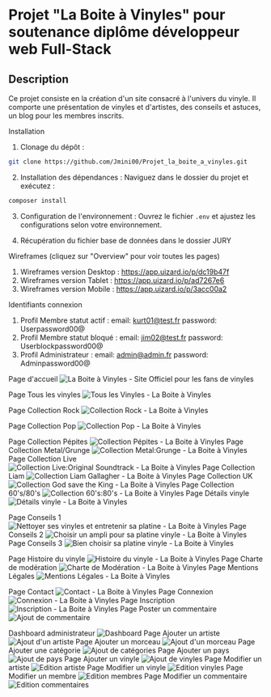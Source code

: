 # Projet "La Boite à Vinyles" pour soutenance diplôme développeur web Full-Stack

## Description
Ce projet consiste en la création d'un site consacré à l'univers du vinyle. 
Il comporte une présentation de vinyles et d'artistes, des conseils et astuces, un blog pour les membres inscrits.


Installation

1. Clonage du dépôt :

```bash
git clone https://github.com/Jmini00/Projet_la_boite_a_vinyles.git
```

2. Installation des dépendances :
   Naviguez dans le dossier du projet et exécutez :

```bash
composer install
```

3. Configuration de l'environnement :
   Ouvrez le fichier `.env` et ajustez les configurations selon votre environnement.

4. Récupération du fichier base de données dans le dossier JURY



Wireframes (cliquez sur "Overview" pour voir toutes les pages)

1. Wireframes version Desktop : https://app.uizard.io/p/dc19b47f
2. Wireframes version Tablet : https://app.uizard.io/p/ad7267e6
3. Wireframes version Mobile : https://app.uizard.io/p/3acc00a2




Identifiants connexion 

1. Profil Membre statut actif :    email: kurt01@test.fr           password: Userpassword00@
2. Profil Membre statut bloqué :   email: jim02@test.fr            password: Userblockpassword00@
3. Profil Administrateur :         email: admin@admin.fr           password: Adminpassword00@


Page d'accueil ![La Boite à Vinyles - Site Officiel pour les fans de vinyles](https://github.com/user-attachments/assets/3bb86160-0a3e-491a-bd18-c2107ba5b80b)

Page Tous les vinyles ![Tous les Vinyles - La Boite à Vinyles](https://github.com/user-attachments/assets/893526ca-e852-4dee-97da-e91a539b6d6c)

Page Collection Rock ![Collection Rock - La Boite à Vinyles](https://github.com/user-attachments/assets/c934d38d-9476-42be-a1a8-e9e38774f26b)

Page Collection Pop ![Collection Pop - La Boite à Vinyles](https://github.com/user-attachments/assets/3e4db2f4-f73d-461f-8ead-2aaa0c82f3db)

Page Collection Pépites ![Collection Pépites - La Boite à Vinyles](https://github.com/user-attachments/assets/ded52c6f-947f-46d9-9b3f-4037308d4192)
Page Collection Metal/Grunge ![Collection Metal:Grunge - La Boite à Vinyles](https://github.com/user-attachments/assets/241bc589-b27c-4839-aa81-8e4989077e29)
Page Collection Live ![Collection Live:Original Soundtrack - La Boite à Vinyles](https://github.com/user-attachments/assets/1d296c1c-0a8f-4977-94e2-228e89535ab5)
Page Collection Liam ![Collection Liam Gallagher - La Boite à Vinyles](https://github.com/user-attachments/assets/3b862f8e-40d1-4327-8eb7-98b6bf728d00)
Page Collection UK ![Collection God save the King - La Boite à Vinyles](https://github.com/user-attachments/assets/1734d31b-0407-4e49-a29a-3a4fff307421)
Page Collection 60's/80's ![Collection 60's:80's - La Boite à Vinyles](https://github.com/user-attachments/assets/0086ba1d-718d-4e1e-b46a-fb95ab0c1710)
Page Détails vinyle ![Détails vinyle - La Boite à Vinyles](https://github.com/user-attachments/assets/a3fa5d9a-163d-409c-aed0-a40d3ad79cef)

Page Conseils 1 ![Nettoyer ses vinyles et entretenir sa platine - La Boite à Vinyles](https://github.com/user-attachments/assets/318ac853-92bd-4f48-b60f-5dceb67be4be)
Page Conseils 2 ![Choisir un ampli pour sa platine vinyle - La Boite à Vinyles](https://github.com/user-attachments/assets/9abe1191-eaea-415c-85d7-4d15fa82ddd4)
Page Conseils 3 ![Bien choisir sa platine vinyle - La Boite à Vinyles](https://github.com/user-attachments/assets/468bb2fb-2bd6-41fe-a625-c9c0efd3278a)

Page Histoire du vinyle ![Histoire du vinyle - La Boite à Vinyles](https://github.com/user-attachments/assets/5dcccd4d-9f79-4d56-b8e8-37c161c984f8)
Page Charte de modération ![Charte de Modération - La Boite à Vinyles](https://github.com/user-attachments/assets/650ad146-b5a2-4bfc-a2b0-c3b85d79a3a3)
Page Mentions Légales ![Mentions Légales - La Boite à Vinyles](https://github.com/user-attachments/assets/31397b3c-1ce9-47d1-9457-b50ff3a0fa94)

Page Contact ![Contact - La Boite à Vinyles](https://github.com/user-attachments/assets/a08a5dc2-e474-401f-8295-3c33f8d7362b)
Page Connexion ![Connexion - La Boite à Vinyles](https://github.com/user-attachments/assets/e9d1ee08-df8d-47fa-b6b5-610af080621b)
Page Inscription ![Inscription - La Boite à Vinyles](https://github.com/user-attachments/assets/297f7557-5b2d-4061-8a1d-865da68ee8ae)
Page Poster un commentaire ![Ajout de commentaire](https://github.com/user-attachments/assets/81704c59-2f32-49a7-b202-7b60dab8b5ee)

Dashboard administrateur ![Dashboard](https://github.com/user-attachments/assets/b892d0d5-8ad5-4a48-ab4e-2654ba6a1ed6)
Page Ajouter un artiste ![Ajout d'un artiste](https://github.com/user-attachments/assets/04a19f06-68dc-405f-a39e-78efab4dcd41)
Page Ajouter un morceau ![Ajout d'un morceau](https://github.com/user-attachments/assets/e897a087-5bc1-474b-8ecc-b1245422b095)
Page Ajouter une catégorie ![Ajout de catégories](https://github.com/user-attachments/assets/cb0121d3-f754-4641-a7d2-c334cc374893)
Page Ajouter un pays ![Ajout de pays](https://github.com/user-attachments/assets/37d1b98b-1901-41b6-afbf-737ff110efab)
Page Ajouter un vinyle ![Ajout de vinyles](https://github.com/user-attachments/assets/1c80caaa-77bd-4e45-899c-c2af7badfc47)
Page Modifier un artiste ![Edition artiste](https://github.com/user-attachments/assets/fa947430-78a2-4758-b69d-f87ae3c0d482)
Page Modifier un vinyle ![Edition vinyles](https://github.com/user-attachments/assets/bff69f13-7a45-4a84-b8e8-0e12465a6036)
Page Modifier un membre ![Edition membres](https://github.com/user-attachments/assets/2908257e-0192-492b-b67c-8bbec8d2833d)
Page Modifier un commentaire ![Edition commentaires](https://github.com/user-attachments/assets/7b1fa7fe-5713-43e6-bf51-06bdba5a531d)
